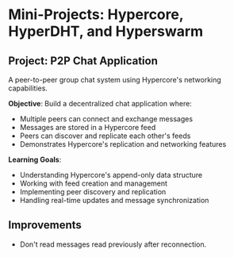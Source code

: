 # Mini-Projects: Hypercore, HyperDHT, and Hyperswarm

## Project: P2P Chat Application

A peer-to-peer group chat system using Hypercore's networking capabilities.

**Objective**: Build a decentralized chat application where:

- Multiple peers can connect and exchange messages
- Messages are stored in a Hypercore feed
- Peers can discover and replicate each other's feeds
- Demonstrates Hypercore's replication and networking features

**Learning Goals**:

- Understanding Hypercore's append-only data structure
- Working with feed creation and management
- Implementing peer discovery and replication
- Handling real-time updates and message synchronization

## Improvements

- Don't read messages read previously after reconnection.
